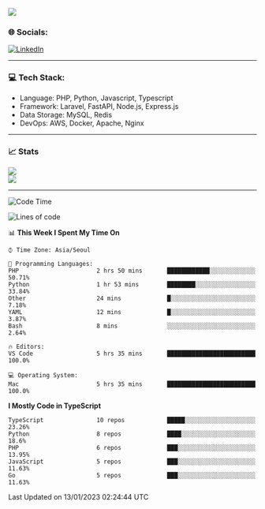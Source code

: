 [![](https://visitcount.itsvg.in/api?id=jin-wk&icon=7&color=12)](https://visitcount.itsvg.in)

### 🌐 Socials:
[![LinkedIn](https://img.shields.io/badge/LinkedIn-%230077B5.svg?logo=linkedin&logoColor=white)](https://linkedin.com/in/jinwook-lee-242625241) 

---

### 💻 Tech Stack:
  - Language: PHP, Python, Javascript, Typescript
  - Framework: Laravel, FastAPI, Node.js, Express.js
  - Data Storage: MySQL, Redis
  - DevOps: AWS, Docker, Apache, Nginx

---

### 📈 Stats
  
![](https://github-readme-stats.vercel.app/api?username=jin-wk&theme=dark&hide_border=true&include_all_commits=true&count_private=true)<br/>
![](https://github-readme-streak-stats.herokuapp.com/?user=jin-wk&theme=dark&hide_border=true)<br/>

---

<!--START_SECTION:waka-->
![Code Time](http://img.shields.io/badge/Code%20Time-355%20hrs%2046%20mins-blue)

![Lines of code](https://img.shields.io/badge/From%20Hello%20World%20I%27ve%20Written-206%20Thousand%20lines%20of%20code-blue)

📊 **This Week I Spent My Time On** 

```text
⌚︎ Time Zone: Asia/Seoul

💬 Programming Languages: 
PHP                      2 hrs 50 mins       ████████████░░░░░░░░░░░░░   50.71% 
Python                   1 hr 53 mins        ████████░░░░░░░░░░░░░░░░░   33.84% 
Other                    24 mins             █░░░░░░░░░░░░░░░░░░░░░░░░   7.18% 
YAML                     12 mins             █░░░░░░░░░░░░░░░░░░░░░░░░   3.87% 
Bash                     8 mins              ░░░░░░░░░░░░░░░░░░░░░░░░░   2.64%

🔥 Editors: 
VS Code                  5 hrs 35 mins       █████████████████████████   100.0%

💻 Operating System: 
Mac                      5 hrs 35 mins       █████████████████████████   100.0%

```

**I Mostly Code in TypeScript** 

```text
TypeScript               10 repos            █████░░░░░░░░░░░░░░░░░░░░   23.26% 
Python                   8 repos             ████░░░░░░░░░░░░░░░░░░░░░   18.6% 
PHP                      6 repos             ███░░░░░░░░░░░░░░░░░░░░░░   13.95% 
JavaScript               5 repos             ███░░░░░░░░░░░░░░░░░░░░░░   11.63% 
Go                       5 repos             ███░░░░░░░░░░░░░░░░░░░░░░   11.63%

```



 Last Updated on 13/01/2023 02:24:44 UTC
<!--END_SECTION:waka-->
